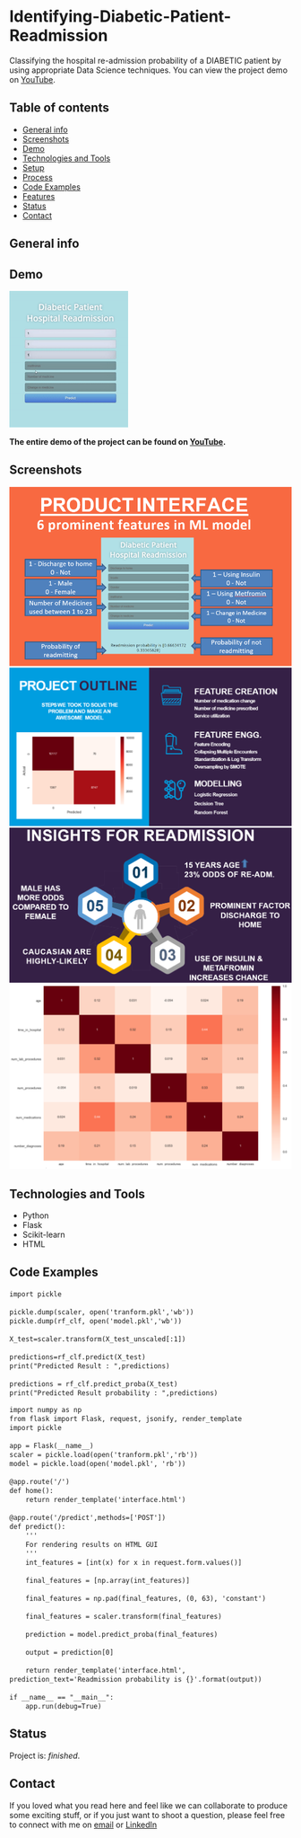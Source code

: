 # Identifying-Diabetic-Patient-Readmission
Classifying the hospital re-admission probability of a DIABETIC patient by using appropriate Data Science techniques. 
You can view the project demo on [YouTube](https://www.youtube.com/watch?v=qamLBQQZP14).
   
## Table of contents
* [General info](#general-info)
* [Screenshots](#screenshots)
* [Demo](#demo)
* [Technologies and Tools](#technologies-and-tools)
* [Setup](#setup)
* [Process](#process)
* [Code Examples](#code-examples)
* [Features](#features)
* [Status](#status)
* [Contact](#contact)

## General info



## Demo

![Example screenshot](./images/Demo.gif)

**The entire demo of the project can be found on [YouTube](https://www.youtube.com/watch?v=qamLBQQZP14).**

## Screenshots

![Example screenshot](./images/Interface.png)
![Example screenshot](./images/Outline.png)
![Example screenshot](./images/Insights.png)
![Example screenshot](./images/Heatmap.png)

## Technologies and Tools
* Python 
* Flask
* Scikit-learn
* HTML

## Code Examples

````
import pickle

pickle.dump(scaler, open('tranform.pkl','wb'))
pickle.dump(rf_clf, open('model.pkl','wb'))

X_test=scaler.transform(X_test_unscaled[:1])

predictions=rf_clf.predict(X_test)
print("Predicted Result : ",predictions)

predictions = rf_clf.predict_proba(X_test)
print("Predicted Result probability : ",predictions)

````
````
import numpy as np
from flask import Flask, request, jsonify, render_template
import pickle

app = Flask(__name__)
scaler = pickle.load(open('tranform.pkl','rb'))
model = pickle.load(open('model.pkl', 'rb'))

@app.route('/')
def home():
    return render_template('interface.html')

@app.route('/predict',methods=['POST'])
def predict():
    '''
    For rendering results on HTML GUI
    '''
    int_features = [int(x) for x in request.form.values()]
    
    final_features = [np.array(int_features)]
    
    final_features = np.pad(final_features, (0, 63), 'constant')
    
    final_features = scaler.transform(final_features)
    
    prediction = model.predict_proba(final_features)

    output = prediction[0]

    return render_template('interface.html', prediction_text='Readmission probability is {}'.format(output))

if __name__ == "__main__":
    app.run(debug=True)

````


## Status
Project is: _finished_.

## Contact
If you loved what you read here and feel like we can collaborate to produce some exciting stuff, or if you
just want to shoot a question, please feel free to connect with me on 
<a href="mailto:manishshukla.ms18@gmail.com">email</a> or 
<a href="https://www.linkedin.com/in/manishshukla-ms/" target="_blank">LinkedIn</a>

